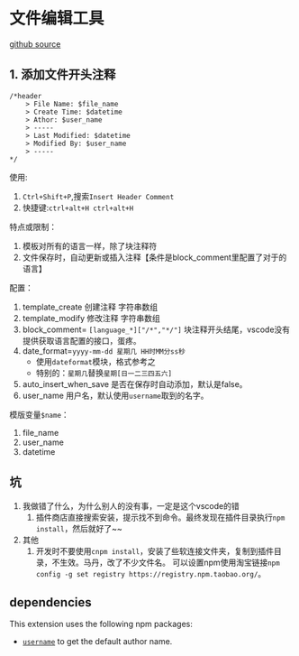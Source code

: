 # 文件编辑工具
[github source](https://github.com/treert/vscode-plugins/tree/master/file-editor-utils)

## 1. 添加文件开头注释
```
/*header
    > File Name: $file_name
    > Create Time: $datetime
    > Athor: $user_name
    > -----
    > Last Modified: $datetime
    > Modified By: $user_name
    > -----
*/
```
使用:
1. `Ctrl+Shift+P`,搜索`Insert Header Comment`
2. 快捷键:`ctrl+alt+H ctrl+alt+H`

特点或限制：
1. 模板对所有的语言一样，除了块注释符
2. 文件保存时，自动更新或插入注释【条件是block_comment里配置了对于的语言】

配置：
1. template_create 创建注释 字符串数组
2. template_modify 修改注释 字符串数组
3. block_comment= `[language_*]["/*","*/"]` 块注释开头结尾，vscode没有提供获取语言配置的接口，蛋疼。
4. date_format=`yyyy-mm-dd 星期几 HH时MM分ss秒`
    - 使用`dateformat`模块，格式参考之
    - 特别的：`星期几`替换`星期[日一二三四五六]`
5. auto_insert_when_save 是否在保存时自动添加，默认是false。
6. user_name 用户名，默认使用`username`取到的名字。

模版变量`$name`：
1. file_name
2. user_name
3. datetime

## 坑
1. 我做错了什么，为什么别人的没有事，一定是这个vscode的错
    1. 插件商店直接搜索安装，提示找不到命令。最终发现在插件目录执行`npm install`，然后就好了~~
2. 其他
    1. 开发时不要使用`cnpm install`，安装了些软连接文件夹，复制到插件目录，不生效。马丹，改了不少文件名。
       可以设置npm使用淘宝链接`npm config -g set registry https://registry.npm.taobao.org/`。

## dependencies

This extension uses the following npm packages:
* [`username`](https://github.com/sindresorhus/username) to get the default author name.


